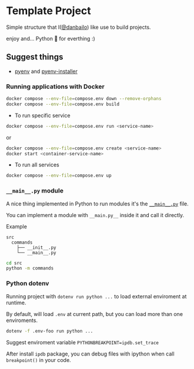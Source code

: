 # Template Project

Simple structure that I([@danbailo](https://github.com/danbailo)) like use to build projects.

enjoy and... Python 🐍 for everthing :)

## Suggest things

- [pyenv](https://github.com/pyenv/pyenv) and [pyenv-installer](https://github.com/pyenv/pyenv-installer)

### Running applications with Docker

```bash
docker compose --env-file=compose.env down --remove-orphans
docker compose --env-file=compose.env build
```

- To run specific service

```bash
docker compose --env-file=compose.env run <service-name>
```

or

```bash
docker compose --env-file=compose.env create <service-name>
docker start <container-service-name>
```

- To run all services

```bash
docker compose --env-file=compose.env up
```

### `__main__.py` module

A nice thing implemented in Python to run modules it's the [`__main__.py`](https://docs.python.org/3/library/__main__.html#main-py-in-python-packages) file.

You can implement a module with `__main.py__` inside it and call it directly.

Example

```
src
  commands
    ├── __init__.py
    └── __main__.py
```


```bash
cd src
python -m commands
```

### Python dotenv

Running project with `dotenv run python ...` to load external enviroment at runtime.

By default, will load `.env` at current path, but you can load more than one enviroments.

```bash
dotenv -f .env-foo run python ...
```

Suggest enviroment variable `PYTHONBREAKPOINT=ipdb.set_trace`

After install `ipdb` package, you can debug files with ipython when call `breakpoint()` in your code.
